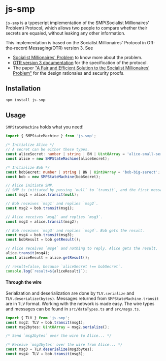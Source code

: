 # js-smp

`js-smp` is a typescript implementation of the SMP(Socialist Millionaires' Problem) Protocol, which allows two people to compare whether their secrets are equaled, without leaking any other information.

This implementation is based on the Socialist Millionaires' Protocol in Off-the-record Messaging(OTR) version 3. See
- [Socialist Millionaires' Problem][smp_wiki] to know more about the problem.
- [OTR version 3 documentation][otr_v3_spec] for the specification of the protocol.
- The paper ["A Fair and Efficient Solution to the Socialist Millionaires’ Problem"][smp_paper] for the design rationales and security proofs.

## Installation
```bash
npm install js-smp
```

## Usage

`SMPStateMachine` holds what you need!

```typescript
import { SMPStateMachine } from 'js-smp';

/* Initialize Alice */
// A secret can be either these types.
const aliceSecret: number | string | BN | Uint8Array = 'alice-small-serect';
const alice = new SMPStateMachine(aliceSecret);

/* Initialize Bob */
const bobSecret: number | string | BN | Uint8Array = 'bob-big-serect';
const bob = new SMPStateMachine(bobSecret);

// Alice initiate SMP.
// SMP is initiated by passing `null` to `transit`, and the first message is returned.
const msg1 = alice.transit(null);

// Bob receives `msg1` and replies `msg2`.
const msg2 = bob.transit(msg1);

// Alice receives `msg2` and replies `msg3`.
const msg3 = alice.transit(msg2);

// Bob receives `msg3` and replies `msg4`. Bob gets the result.
const msg4 = bob.transit(msg3);
const bobResult = bob.getResult();

// Alice receives `msg4` and nothing to reply. Alice gets the result.
alice.transit(msg4);
const aliceResult = alice.getResult();

// result=false, because `aliceSecret !== bobSecret`.
console.log(`result=${aliceResult}`);
```

#### Through the wire
Serialization and deserialization are done by `TLV.serialize` and `TLV.deserialize(bytes)`. Messages returned from `SMPStateMachine.transit` are in `TLV` format. Working with the network is made easy. The wire types and messages can be found in `src/dataTypes.ts` and `src/msgs.ts`.

```typescript
import { TLV } from 'js-smp';
const msg2: TLV = bob.transit(msg1);
const msg2bytes: Uint8Array = msg2.serialize();

/* Send `msg2bytes` over the wire to Alice... */

/* Receive `msg3bytes` over the wire from Alice... */
const msg3 = TLV.deserialize(msg3bytes);
const msg4: TLV = bob.transit(msg3);
```

<!-- TODO: Explanation: Add diagrams -->

[otr_v3_spec]: https://otr.cypherpunks.ca/Protocol-v3-4.1.1.html
[smp_paper]: https://www.win.tue.nl/~berry/papers/dam.pdf
[smp_wiki]: https://en.wikipedia.org/wiki/Socialist_millionaire_problem
